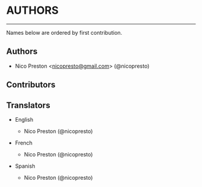 # AUTHORS

---

Names below are ordered by first contribution.

## Authors

- Nico Preston &lt;nicopresto@gmail.com&gt; \(@nicopresto\)

## Contributors



## Translators

* English

  *   Nico Preston \(@nicopresto\)

* French

  * Nico Preston \(@nicopresto\)

* Spanish
  * Nico Preston \(@nicopresto\)





